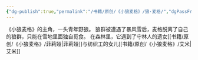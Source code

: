```yaml
---
{"dg-publish":true,"permalink":"/书籍/原创/《小狼麦格》/狼·麦格/","dgPassFrontmatter":true}
---
```


《小狼麦格》的主角，一头青年野狼。
狼群被遭遇了暴风雪后，麦格脱离了自己的狼群，只能在雪地里面独自觅食。
在森林里，它遇到了守林人的遗女[[书籍/原创/《小狼麦格》/菲莉娅\|菲莉娅]]与纺织工的女儿[[书籍/原创/《小狼麦格》/艾米\|艾米]]